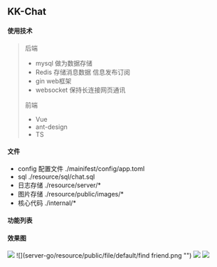 ## KK-Chat

#### 使用技术
> 后端
> -  mysql 做为数据存储
> - Redis 存储消息数据 信息发布订阅
> - gin web框架
> - websocket 保持长连接网页通讯
> 
> 前端
> - Vue 
> - ant-design
> - TS

#### 文件
- config 配置文件 ./mainifest/config/app.toml
- sql ./resource/sql/chat.sql
- 日志存储 ./resource/server/*
- 图片存储 ./resource/public/images/*
- 核心代码 ./internal/*

#### 功能列表
 

#### 效果图
![](server-go/resource/public/file/default/constact.png "")
![](server-go/resource/public/file/default/find friend.png "")
![](server-go/resource/public/file/default/member.png "")
![](server-go/resource/public/file/default/userInfo.png "")